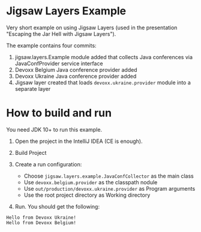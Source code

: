 # Jigsaw Layers Example
Very short example on using Jigsaw Layers (used in the presentation "Escaping the Jar Hell with Jigsaw Layers").

The example contains four commits:

1. jigsaw.layers.Example module added that collects Java conferences via JavaConfProvider service interface
2. Devoxx Belgium Java conference provider added
3. Devoxx Ukraine Java conference provider added
4. Jigsaw layer created that loads `devoxx.ukraine.provider` module into a separate layer

# How to build and run
You need JDK 10+ to run this example.

1. Open the project in the IntelliJ IDEA (CE is enough).

2. Build Project

3. Create a run configuration:
   - Choose `jigsaw.layers.example.JavaConfCollector` as the main class
   - Use `devoxx.belgium.provider` as the classpath nodule
   - Use `out/production/devoxx.ukraine.provider` as Program arguments
   - Use the root project directory as Working directory

4. Run. You should get the following:

```
Hello from Devoxx Ukraine!
Hello from Devoxx Belgium!
```
